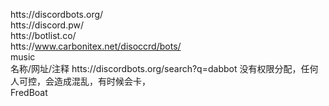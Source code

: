 htts://discordbots.org/<br>
htts://discord.pw/<br>
htts://botlist.co/<br>
htts://www.carbonitex.net/disoccrd/bots/<br>
music<br>
名称/网址/注释
htts://discordbots.org/search?q=dabbot 没有权限分配，任何人可控，会造成混乱，有时候会卡，<br>
FredBoat<br>
